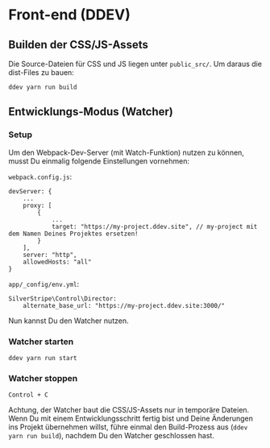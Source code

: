 # Front-end (DDEV)

## Builden der CSS/JS-Assets

Die Source-Dateien für CSS und JS liegen unter `public_src/`. Um daraus die dist-Files zu bauen:

    ddev yarn run build

## Entwicklungs-Modus (Watcher)

### Setup

Um den Webpack-Dev-Server (mit Watch-Funktion) nutzen zu können, musst Du einmalig folgende Einstellungen vornehmen:

`webpack.config.js`:

    devServer: {
        ...
        proxy: [
            {
                ...
                target: "https://my-project.ddev.site", // my-project mit dem Namen Deines Projektes ersetzen!
            }
        ],
        server: "http",
        allowedHosts: "all"
    }

`app/_config/env.yml`:

    SilverStripe\Control\Director:
        alternate_base_url: "https://my-project.ddev.site:3000/"

Nun kannst Du den Watcher nutzen.

### Watcher starten

    ddev yarn run start

### Watcher stoppen

    Control + C

Achtung, der Watcher baut die CSS/JS-Assets nur in temporäre Dateien. Wenn Du mit einem Entwicklungsschritt fertig bist und Deine Änderungen ins Projekt übernehmen willst, führe einmal den Build-Prozess aus (`ddev yarn run build`), nachdem Du den Watcher geschlossen hast.
